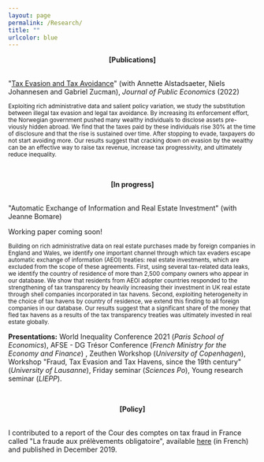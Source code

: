 ```yaml
---
layout: page
permalink: /Research/
title: ""
urlcolor: blue
---
```


<div align="center">
 <b>[Publications]</b>
</div>
&nbsp;  
  
"[Tax Evasion and Tax Avoidance](/publications/1-s2.0-S0047272721002231-main.pdf)" (with Annette Alstadsaeter, Niels Johannesen and Gabriel Zucman), *Journal of Public Economics* (2022)
  
<sub> Exploiting rich administrative data and salient policy variation, we study the substitution between illegal tax evasion and legal tax avoidance. By increasing its enforcement effort, the Norwegian government pushed many wealthy individuals to disclose assets pre-
viously hidden abroad. We find that the taxes paid by these individuals rise 30% at the time of disclosure and that the rise is sustained over time. After stopping to evade, taxpayers do not start avoiding more. Our results suggest that cracking down on evasion by the wealthy can be an effective way to raise tax revenue, increase tax progressivity, and ultimately reduce inequality. </sub>

&nbsp;  
  
<div align="center">
 <b>[In progress]</b>
</div>
&nbsp;  
  
"Automatic Exchange of Information and Real Estate Investment" (with Jeanne Bomare) 
  
Working paper coming soon!

<sub> Building on rich administrative data on real estate purchases made by foreign companies in England and Wales, we identify one important channel through which tax evaders escape automatic exchange of information (AEOI) treaties: real estate investments, which are excluded from the scope of these agreements. First, using several tax-related data leaks, we identify the country of residence of more than 2,500 company owners who appear in our database. We show that residents from AEOI adopter countries responded to the strengthening of tax transparency by heavily increasing their investment in UK real estate through shell companies incorporated in tax havens. Second, exploiting heterogeneity in the choice of tax havens by country of residence, we extend this finding to all foreign companies in our database. Our results suggest that a significant share of the money that fled tax havens as a results of the tax transparency treaties was ultimately invested in real estate globally. </sub>
  
**Presentations:** World Inequality Conference 2021 (*Paris School of Economics*), AFSE - DG Trésor Conference (*French Ministry for the Economy and Finance*) , Zeuthen Workshop (*University of Copenhagen*), Workshop "Fraud, Tax Evasion and Tax Havens, since the 19th century" (*University of Lausanne*), Friday seminar (*Sciences Po*), Young research seminar (*LIEPP*).

&nbsp;  

<div align="center">
 <b>[Policy]</b>
</div>
&nbsp;  

I contributed to a report of the Cour des comptes on tax fraud in France called "La fraude aux prélèvements obligatoire", available [here]("https://www.ccomptes.fr/fr/publications/la-fraude-aux-prelevements-obligatoires") (in French) and published in December 2019. 
